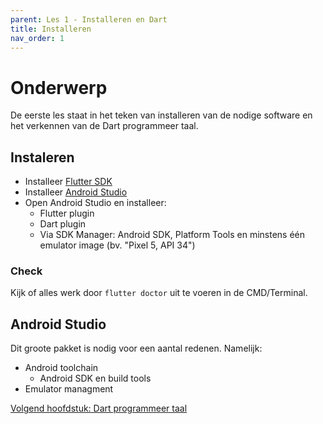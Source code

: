 ```yaml
---
parent: Les 1 - Installeren en Dart
title: Installeren
nav_order: 1
---
```


# Onderwerp
De eerste les staat in het teken van installeren van de nodige software en het verkennen van de Dart programmeer taal. 

## Instaleren
* Installeer [Flutter SDK](https://docs.flutter.dev/get-started/install)
* Installeer [Android Studio](https://developer.android.com/studio)
* Open Android Studio en installeer:
    * Flutter plugin
    * Dart plugin
    * Via SDK Manager: Android SDK, Platform Tools en minstens één emulator image (bv. "Pixel 5, API 34")


### Check
Kijk of alles werk door `flutter doctor` uit te voeren in de CMD/Terminal.

## Android Studio
Dit groote pakket is nodig voor een aantal redenen. Namelijk:
* Android toolchain
    * Android SDK en build tools
* Emulator managment

[Volgend hoofdstuk: Dart programmeer taal](2dart)